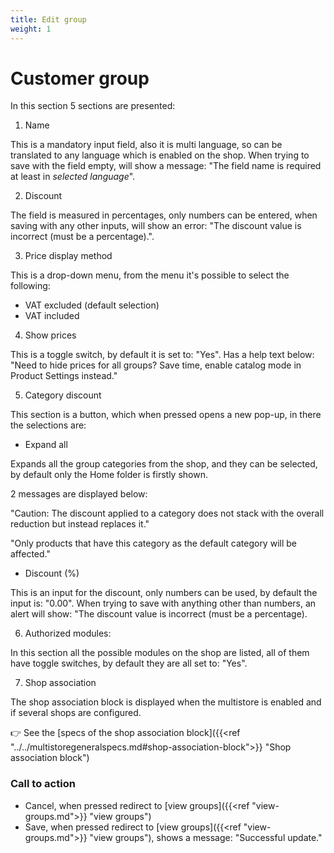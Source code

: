 ```yaml
---
title: Edit group
weight: 1
---
```


# Customer group

In this section 5 sections are presented:

1) Name

This is a mandatory input field, also it is multi language, so can be translated to any language which is enabled on the shop. When trying to save with the field empty, will show a message: "The field name is required at least in *selected language*".

2) Discount

The field is measured in percentages, only numbers can be entered, when saving with any other inputs, will show an error: "The discount value is incorrect (must be a percentage).".

3) Price display method

This is a drop-down menu, from the menu it's possible to select the following:

 - VAT excluded (default selection)
 - VAT included

4) Show prices

This is a toggle switch, by default it is set to: "Yes". Has a help text below: "Need to hide prices for all groups? Save time, enable catalog mode in Product Settings instead."

5) Category discount

This section is a button, which when pressed opens a new pop-up, in there the selections are:

- Expand all

Expands all the group categories from the shop, and they can be selected, by default only the Home folder is firstly shown.

2 messages are displayed below:

"Caution: The discount applied to a category does not stack with the overall reduction but instead replaces it."

"Only products that have this category as the default category will be affected."

- Discount (%)

This is an input for the discount, only numbers can be used, by default the input is: "0.00". When trying to save with anything other than numbers, an alert will show: "The discount value is incorrect (must be a percentage).

6) Authorized modules:

In this section all the possible modules on the shop are listed, all of them have toggle switches, by default they are all set to: "Yes".

7) Shop association

The shop association block is displayed when the multistore is enabled and if several shops are configured.

👉 See the [specs of the shop association block]({{<ref "../../multistoregeneralspecs.md#shop-association-block">}} "Shop association block") 

### Call to action

- Cancel, when pressed redirect to [view groups]({{<ref "view-groups.md">}} "view groups")
- Save, when pressed redirect to [view groups]({{<ref "view-groups.md">}} "view groups"), shows a message: "Successful update."
